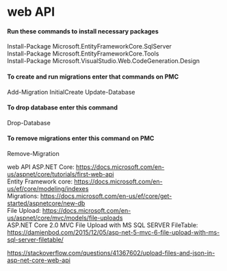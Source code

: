 # web API

#### Run these commands to install necessary packages  
Install-Package Microsoft.EntityFrameworkCore.SqlServer   
Install-Package Microsoft.EntityFrameworkCore.Tools  
Install-Package Microsoft.VisualStudio.Web.CodeGeneration.Design  

#### To create and run migrations enter that commands on PMC
Add-Migration InitialCreate
Update-Database

#### To drop database enter this command
Drop-Database

#### To remove migrations enter this command on PMC
Remove-Migration

web API ASP.NET Core: https://docs.microsoft.com/en-us/aspnet/core/tutorials/first-web-api  
Entity Framework core: https://docs.microsoft.com/en-us/ef/core/modeling/indexes  
Migrations: https://docs.microsoft.com/en-us/ef/core/get-started/aspnetcore/new-db  
File Upload: https://docs.microsoft.com/en-us/aspnet/core/mvc/models/file-uploads  
ASP.NET Core 2.0 MVC File Upload with MS SQL SERVER FileTable: https://damienbod.com/2015/12/05/asp-net-5-mvc-6-file-upload-with-ms-sql-server-filetable/  

https://stackoverflow.com/questions/41367602/upload-files-and-json-in-asp-net-core-web-api  
